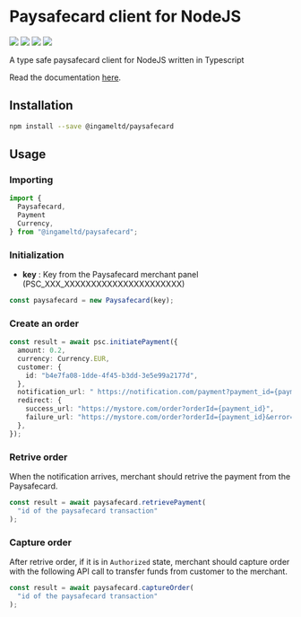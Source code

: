# Paysafecard client for NodeJS

![](https://img.shields.io/github/workflow/status/ingameltd/paysafecard/Build) ![](https://img.shields.io/github/license/ingameltd/paysafecard) ![](https://img.shields.io/npm/v/@ingameltd/paysafecard) ![](https://img.shields.io/github/last-commit/ingameltd/paysafecard)

A type safe paysafecard client for NodeJS written in Typescript

Read the documentation [here](https://ingameltd.github.io/paysafecard/).

## Installation

```bash
npm install --save @ingameltd/paysafecard
```

## Usage

### Importing

```typescript
import {
  Paysafecard,
  Payment
  Currency,
} from "@ingameltd/paysafecard";
```

### Initialization

- **key** : Key from the Paysafecard merchant panel (PSC_XXX_XXXXXXXXXXXXXXXXXXXXXX)

```typescript
const paysafecard = new Paysafecard(key);
```

### Create an order

```typescript
const result = await psc.initiatePayment({
  amount: 0.2,
  currency: Currency.EUR,
  customer: {
    id: "b4e7fa08-1dde-4f45-b3dd-3e5e99a2177d",
  },
  notification_url: " https://notification.com/payment?payment_id={payment_id}",
  redirect: {
    success_url: "https://mystore.com/order?orderId={payment_id}",
    failure_url: "https://mystore.com/order?orderId={payment_id}&error=true",
  },
});
```

### Retrive order

When the notification arrives, merchant should retrive the payment from the Paysafecard.

```typescript
const result = await paysafecard.retrievePayment(
  "id of the paysafecard transaction"
);
```

### Capture order

After retrive order, if it is in `Authorized` state, merchant should capture order with the following API call
to transfer funds from customer to the merchant.

```typescript
const result = await paysafecard.captureOrder(
  "id of the paysafecard transaction"
);
```
